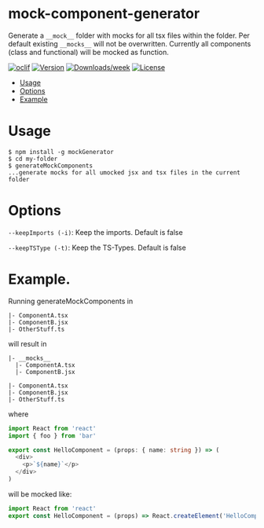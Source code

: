 mock-component-generator
=============

Generate a `__mock__` folder with mocks for all tsx files within the folder.
Per default existing `__mocks__` will not be overwritten.
Currently all components (class and functional) will be mocked as function.

[![oclif](https://img.shields.io/badge/cli-oclif-brightgreen.svg)](https://oclif.io)
[![Version](https://img.shields.io/npm/v/mockGenerator.svg)](https://npmjs.org/package/mockGenerator)
[![Downloads/week](https://img.shields.io/npm/dw/mockGenerator.svg)](https://npmjs.org/package/mockGenerator)
[![License](https://img.shields.io/npm/l/mockGenerator.svg)](https://github.com/0akl3y/mock-component-generatorr/blob/master/package.json)

<!-- toc -->
* [Usage](#usage)
* [Options](#options)
* [Example](#example)
<!-- tocstop -->

# Usage
<!-- usage -->
```sh-session
$ npm install -g mockGenerator
$ cd my-folder
$ generateMockComponents
...generate mocks for all umocked jsx and tsx files in the current folder
```
<!-- usagestop -->

# Options
<!-- options -->

`--keepImports (-i)`: Keep the imports. Default is false

`--keepTSType (-t)`: Keep the TS-Types. Default is false 

<!-- optionsstop -->

# Example. 
<!-- example -->
Running generateMockComponents in 
```
|- ComponentA.tsx
|- ComponentB.jsx
|- OtherStuff.ts
```
will result in
```
|- __mocks__
  |- ComponentA.tsx
  |- ComponentB.jsx

|- ComponentA.tsx
|- ComponentB.jsx
|- OtherStuff.ts
```

where

```typescript 
import React from 'react'
import { foo } from 'bar'

export const HelloComponent = (props: { name: string }) => (
  <div>
    <p>`${name}`</p>
  </div>
)
```
will be mocked like:

```typescript 
import React from 'react'
export const HelloComponent = (props) => React.createElement('HelloComponent', props)
```

<!-- examplestop -->





